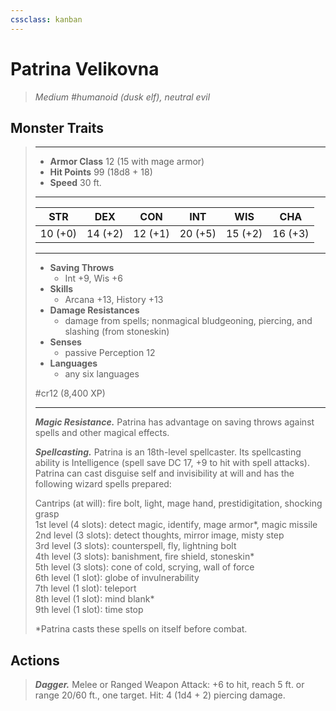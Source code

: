 ```yaml
---
cssclass: kanban
---
```


# Patrina Velikovna
>*Medium #humanoid (dusk elf), neutral evil*
## Monster Traits
>___
>- **Armor Class** 12 (15 with mage armor)
>- **Hit Points** 99 (18d8 + 18)
>- **Speed** 30 ft.
>___
>|STR|DEX|CON|INT|WIS|CHA|
>|:---:|:---:|:---:|:---:|:---:|:---:|
>|10 (+0)|14 (+2)|12 (+1)|20 (+5)|15 (+2)|16 (+3)|
>___
>- **Saving Throws**
>	 - Int +9, Wis +6
>- **Skills**
>	 - Arcana +13, History +13
>- **Damage Resistances**
>	 - damage from spells; nonmagical bludgeoning, piercing, and slashing (from stoneskin)
>- **Senses**
>	 - passive Perception 12
>- **Languages**
>	 - any six languages
>
> #cr12 (8,400 XP)
>___
>***Magic Resistance.*** Patrina has advantage on saving throws against spells and other magical effects.  
>
>***Spellcasting.*** Patrina is an 18th-level spellcaster. Its spellcasting ability is Intelligence (spell save DC 17, +9 to hit with spell attacks). Patrina can cast disguise self and invisibility at will and has the following wizard spells prepared:  
>
>Cantrips (at will): fire bolt, light, mage hand, prestidigitation, shocking grasp  
>1st level (4 slots): detect magic, identify, mage armor*, magic missile  
>2nd level (3 slots): detect thoughts, mirror image, misty step  
>3rd level (3 slots): counterspell, fly, lightning bolt  
>4th level (3 slots): banishment, fire shield, stoneskin*  
>5th level (3 slots): cone of cold, scrying, wall of force  
>6th level (1 slot): globe of invulnerability  
>7th level (1 slot): teleport  
>8th level (1 slot): mind blank*  
>9th level (1 slot): time stop  
>
>*Patrina casts these spells on itself before combat.  
>
>
## Actions
>***Dagger.*** Melee  or Ranged Weapon Attack: +6 to hit, reach 5 ft. or range 20/60 ft., one target. Hit: 4 (1d4 + 2) piercing damage.